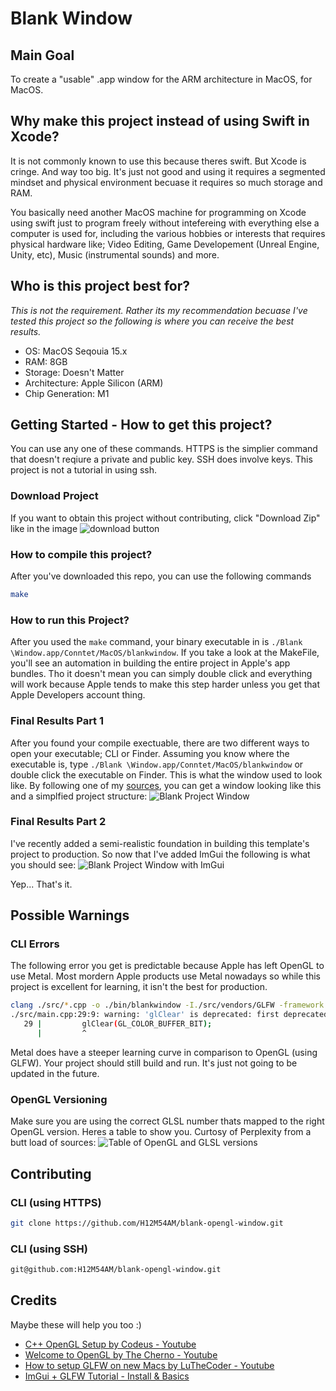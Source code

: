 # Blank Window

## Main Goal
To create a "usable" .app window for the ARM architecture in MacOS, for MacOS. 

## Why make this project instead of using Swift in Xcode?
It is not commonly known to use this because theres swift. But Xcode is cringe. And way too big. It's just not good and using it requires a segmented mindset and physical environment becuase it requires so much storage and RAM. 

You basically need another MacOS machine for programming on Xcode using swift just to program freely without intefereing with everything else a computer is used for, including the various hobbies or interests that requires physical hardware like; Video Editing, Game Developement (Unreal Engine, Unity, etc), Music (instrumental sounds) and more. 

## Who is this project best for?
*This is not the requirement. Rather its my recommendation becuase I've tested this project so the following is where you can receive the best results.* 
- OS: MacOS Seqouia 15.x
- RAM: 8GB
- Storage: Doesn't Matter
- Architecture: Apple Silicon (ARM)
- Chip Generation: M1

## Getting Started - How to get this project?
You can use any one of these commands. HTTPS is the simplier command that doesn't reqiure a private and public key. SSH does involve keys. This project is not a tutorial in using ssh. 
### Download Project
If you want to obtain this project without contributing, click "Download Zip" like in the image
![download button](./documentation/assets/download.png "Download now!")



### How to compile this project?
After you've downloaded this repo, you can use the following commands
```bash
make
```
### How to run this Project?
After you used the ```make``` command, your binary executable in is ```./Blank \Window.app/Conntet/MacOS/blankwindow```. If you take a look at the MakeFile, you'll see an automation in building the entire project in Apple's app bundles. Tho it doesn't mean you can simply double click and everything will work because Apple tends to make this step harder unless you get that Apple Developers account thing. 

### Final Results Part 1
After you found your compile exectuable, there are two different ways to open your executable; CLI or Finder. Assuming you know where the executable is, type ```./Blank \Window.app/Conntet/MacOS/blankwindow``` or double click the executable on Finder. This is what the window used to look like. By following one of my [sources](#credits), you can get a window looking like this and a simplfied project structure:
![Blank Project Window](./documentation/assets//projectwindow.png "An empty, unused window with infinite potential")

### Final Results Part 2
I've recently added a semi-realistic foundation in building this template's project to production. So now that I've added ImGui the following is what you should see:
![Blank Project Window with ImGui](./documentation/assets/updatedprojectwindow.png "A mostly empty window that showcases ImGui being used for UI elements.")

Yep... That's it. 

## Possible Warnings
### CLI Errors
The following error you get is predictable because Apple has left OpenGL to use Metal. Most mordern Apple products use Metal nowadays so while this project is excellent for learning, it isn't the best for production.
```bash
clang ./src/*.cpp -o ./bin/blankwindow -I./src/vendors/GLFW -framework Cocoa -framework OpenGL -framework IOKit -L./src/vendors/GLFW/lib -lglfw3
./src/main.cpp:29:9: warning: 'glClear' is deprecated: first deprecated in macOS 10.14 - OpenGL API deprecated. (Define GL_SILENCE_DEPRECATION to silence these warnings) [-Wdeprecated-declarations]
   29 |         glClear(GL_COLOR_BUFFER_BIT);
      |         ^
```
Metal does have a steeper learning curve in comparison to OpenGL (using GLFW). Your project should still build and run. It's just not going to be updated in the future. 

### OpenGL Versioning
Make sure you are using the correct GLSL number thats mapped to the right OpenGL version. Heres a table to show you. Curtosy of Perplexity from a butt load of sources:
![Table of OpenGL and GLSL versions](./documentation/assets//OpenGL-GLSL-Table.png "Double Check your GLSL versions when you're coding otherwise you wont get anything")

## Contributing
### CLI (using HTTPS)
```bash
git clone https://github.com/H12M54AM/blank-opengl-window.git
```
### CLI (using SSH)
```bash
git@github.com:H12M54AM/blank-opengl-window.git
```

## Credits
Maybe these will help you too :)
- [C++ OpenGL Setup by Codeus - Youtube](https://www.youtube.com/watch?v=Y4F0tI7WlDs)
- [Welcome to OpenGL by The Cherno - Youtube](https://www.youtube.com/watch?v=W3gAzLwfIP0&list=PLlrATfBNZ98foTJPJ_Ev03o2oq3-GGOS2)
- [How to setup GLFW on new Macs by LuTheCoder - Youtube](https://www.youtube.com/watch?v=6AHq0jTrypw&t=471s)
- [ImGui + GLFW Tutorial - Install & Basics](https://www.youtube.com/watch?v=VRwhNKoxUtk)